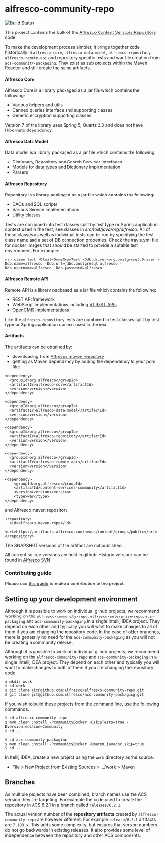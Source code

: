 # alfresco-community-repo

[![Build Status](https://travis-ci.com/Alfresco/alfresco-community-repo.svg?branch=master)](https://travis-ci.com/Alfresco/alfresco-community-repo)

This project contains the bulk of the [Alfresco Content Services Repository](https://community.alfresco.com/docs/DOC-6385-project-overview-repository) code.

To make the development process simpler, it brings together code historically in `alfresco-core`,
`alfresco-data-madel`, `alfresco-repository`, `alfresco-remote-api` and repository specific
tests and war file creation from `acs-community-packaging`. They exist as sub projects within the Maven Reactor and still
create the same artifacts.

#### Alfresco Core

Alfresco Core is a library packaged as a jar file which contains the following:
* Various helpers and utils
* Canned queries interface and supporting classes
* Generic encryption supporting classes

Version 7 of the library uses Spring 5, Quartz 2.3 and does not have Hibernate dependency.

#### Alfresco Data Model
Data model is a library packaged as a jar file which  contains the following:
* Dictionary, Repository and Search Services interfaces
* Models for data types and Dictionary implementation
* Parsers

#### Alfresco Repository

Repository is a library packaged as a jar file which contains the following:
* DAOs and SQL scripts
* Various Service implementations
* Utility classes

Tests are combined into test classes split by test type or Spring application context used in the test, see classes
in _src/test/java/org/alfresco_. All of these classes as well as individual tests can be run by specifying the test
class name and a set of DB connection properties. Check the travis.yml file for docker images that should be started
to provide a sutable test environment. For example:
~~~
mvn clean test -Dtest=SomeRepoTest -Ddb.driver=org.postgresql.Driver -Ddb.name=alfresco -Ddb.url=jdbc:postgresql:alfresco -Ddb.username=alfresco -Ddb.password=alfresco
~~~

#### Alfresco Remote API

Remote API is a library packaged as a jar file which contains the following:
* REST API framework
* WebScript implementations including [V1 REST APIs](https://community.alfresco.com/community/ecm/blog/2017/05/02/v1-rest-api-10-things-you-should-know)
* [OpenCMIS](https://chemistry.apache.org/java/opencmis.html) implementations

Like the `alfresco-repository` tests are combined in test classes split by test type or Spring application context used
in the test.

#### Artifacts
The artifacts can be obtained by:
* downloading from [Alfresco maven repository](https://artifacts.alfresco.com/nexus/content/groups/public)
* getting as Maven dependency by adding the dependency to your pom file:
~~~
<dependency>
  <groupId>org.alfresco</groupId>
  <artifactId>alfresco-core</artifactId>
  <version>version</version>
</dependency>

<dependency>
  <groupId>org.alfresco</groupId>
  <artifactId>alfresco-data-model</artifactId>
  <version>version</version>
</dependency>

<dependency>
  <groupId>org.alfresco</groupId>
  <artifactId>alfresco-repository</artifactId>
  <version>version</version>
</dependency>

<dependency>
  <groupId>org.alfresco</groupId>
  <artifactId>alfresco-remote-api</artifactId>
  <version>version</version>
</dependency>

<dependency>
    <groupId>org.alfresco</groupId>
    <artifactId>content-services-community</artifactId>
    <version>version</version>
    <type>war</type>
</dependency>
~~~
and Alfresco maven repository:
~~~
<repository>
  <id>alfresco-maven-repo</id>
  <url>https://artifacts.alfresco.com/nexus/content/groups/public</url>
</repository>
~~~
The SNAPSHOT versions of the artifact are not published.

All current source versions are held in github. Historic versions can be found in [Alfresco SVN](https://svn.alfresco.com/repos/alfresco-open-mirror/services/alfresco-core/)

### Contributing guide
Please use [this guide](CONTRIBUTING.md) to make a contribution to the project.

## Setting up your development environment
Although it is possible to work on individual github projects, we recommend working on
the `alfresco-community-repo`, `alfresco-enterprise-repo`, `acs-packaging` and `acs-community-packaging`
in a single Intellij IDEA project. They depend on each other and typically you 
will want to make changes to all of them if you are changing the repository code.
In the case of older branches, there is generally no need for the `acs-community-packaging` as you will
not be creating a community release.


Although it is possible to work on individual github projects, we recommend working on the `alfresco-community-repo`
and `acs-community-packaging` in a single Intellij IDEA project. They depend on each other and typically you will
want to make changes to both of them if you are changing the repository code.

~~~
$ mkdir work
$ cd work
$ git clone git@github.com:Alfresco/alfresco-community-repo.git
$ git clone git@github.com:Alfresco/acs-community-packaging.git
~~~
If you wish to build these projects from the command line, use the following commands.
~~~
$ cd alfresco-community-repo
$ mvn clean install -PcommunityDocker -DskipTests=true -Dversion.edition=Community
$ cd ..

$ cd acs-community-packaging
$ mvn clean install -PcommunityDocker -Dmaven.javadoc.skip=true
$ cd ..
~~~
In Itellij IDEA, create a new project using the `work` directory as the source.
* File > New Project from Existing Sources > .../work > Maven

## Branches
As multiple projects have been combined, branch names use the ACS version they are targeting.
For example the code used to create the repository in ACS 6.2.1 in a branch called `releases/6.2.1`.

The actual version number of the **repository artifacts** created by `alfresco-community-repo` are however different.
For example `release/6.2.1` artifacts are `7.183.x`. This adds some complexity, but ensures that
version numbers do not go backwards in existing releases. It also provides some level of 
independence between the repository and other ACS components.
